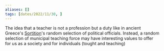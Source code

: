 ```yaml
---
aliases: []
tags: [dates/2022/11/30, ]
---
```

 
The idea that a teacher is not a profession but a duty like in ancient Greece's [Sortition](https://en.wikipedia.org/wiki/Sortition)'s random selection of political officials. Instead, a random selection of municipal teaching force may have interesting values to offer for us as a society and for individuals (tought and teaching)